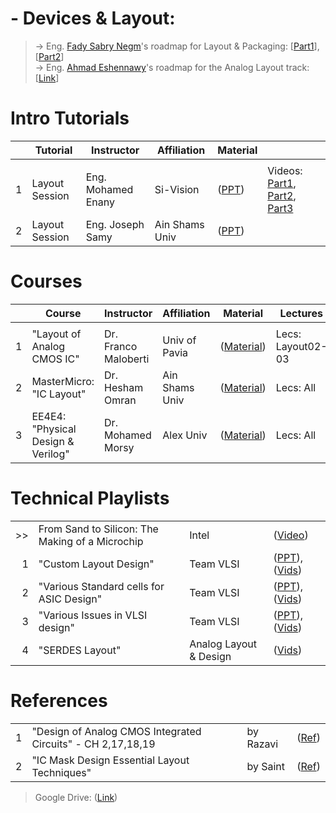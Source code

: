 # - Devices & Layout:
> -> Eng. [Fady Sabry Negm](https://www.linkedin.com/in/fadysabrynegm/)'s roadmap for Layout & Packaging: [[Part1](https://www.linkedin.com/posts/fadysabrynegm_digital-ic-design-1-complete-youtube-activity-7065751257587625984-RFhn?utm_source=share&utm_medium=member_desktop)], [[Part2](https://www.linkedin.com/posts/fadysabrynegm_semiconductor-packaging-activity-7216760038390960130-az9e?utm_source=share&utm_medium=member_desktop)] </br>
> -> Eng. [Ahmad Eshennawy](https://www.linkedin.com/in/ahmadeshennawy/)'s roadmap for the Analog Layout track: [[Link](https://www.linkedin.com/feed/update/urn:li:activity:7237913922018639872/)]

# Intro Tutorials
| | Tutorial | Instructor | Affiliation | Material |  |
|---:|---|---|---|---|---|
|    |   |   |   |   |   |
| 1| Layout Session | Eng. Mohamed Enany| Si-Vision |([PPT](https://drive.google.com/file/d/1q-YWcBJjdmav7ggoTkAKEoHJpQRKWHuF/view))| Videos: [Part1](https://www.youtube.com/watch?v=zDKu_L_7kK0), [Part2](https://www.youtube.com/watch?v=i5d4lfRs_gw), [Part3](https://www.youtube.com/watch?v=sn18TrXCXts) |
| 2| Layout Session | Eng. Joseph Samy  | Ain Shams Univ |([PPT](https://drive.google.com/file/d/1jfucqj32wsZE4j6p32w0YK6OW6ImMPDk/view))||

# Courses
| | Course | Instructor | Affiliation | Material | Lectures |
|---:|---|---|---|---|---|
|    |   |   |   |   |   |
| 1| "Layout of Analog CMOS IC"         | Dr. Franco Maloberti| Univ of Pavia  |([Material](https://drive.google.com/drive/folders/1jFNrIPkn0N2bj3Mj2deEb0qbmm8df9z5))| Lecs: Layout02-03 |
| 2| MasterMicro: "IC Layout"           | Dr. Hesham Omran    | Ain Shams Univ |([Material](https://www.master-micro.com/professional-courses/ic-layout))| Lecs: All |
| 3| EE4E4: "Physical Design & Verilog" | Dr. Mohamed Morsy   | Alex Univ      |([Material](https://drive.google.com/drive/folders/177EEhvjr9J5BnqaX6ttMmc3esOsvHnfR))| Lecs: All |

# Technical Playlists
|||||
|---:|---|---|---|
| >>| From Sand to Silicon: The Making of a Microchip| Intel   | ([Video](https://youtu.be/_VMYPLXnd7E?si=EAvlBYDuNYTpSe8T))|
| 1| "Custom Layout Design"                    | Team VLSI   | ([PPT](https://docs.google.com/presentation/d/13XbBbZsdwDjN_7xo4q8RtwJGniDqFLaT/edit?usp=drive_link&ouid=101999425188430706076&rtpof=true&sd=true)),([Vids](https://youtube.com/playlist?list=PLC7JCwKQnjL5fR-0F8DPZYUbZVG81PC5E))|
| 2| "Various Standard cells for ASIC Design"  | Team VLSI   | ([PPT](https://drive.google.com/drive/folders/1YZ-U1Wr_Z-El2wVP777LDujKvsUZjiYc)),([Vids](https://youtube.com/playlist?list=PLC7JCwKQnjL7yAJgfEXGYod3QfpeG3DOX))|
| 3| "Various Issues in VLSI design"           | Team VLSI   | ([PPT](https://drive.google.com/drive/folders/1fjIQH3TK1YWQ1iSlInYBSULXjzz346GJ?usp=drive_link)),([Vids](https://youtube.com/playlist?list=PLC7JCwKQnjL7AOxgKHOAm1W2x8iOevWsl))|
| 4| "SERDES Layout"           | Analog Layout & Design   | ([Vids](https://youtube.com/playlist?list=PLsE-ngCWLueWjScGiPLJS-9Elw-Vetqk8))|

# References
|||||
|---:|---|---|---|
| 1|"Design of Analog CMOS Integrated Circuits" - CH 2,17,18,19  | by Razavi   | ([Ref](https://drive.google.com/file/d/14HT0R-oztZRAJbOOP0i4hZYRGIiUSPJD))|
| 2|"IC Mask Design Essential Layout Techniques"                 | by Saint    | ([Ref](https://drive.google.com/file/d/1m29yKLYu9GDFqBLXn2AopQ6A2pTS7uEi/view))|

> Google Drive: ([Link](https://drive.google.com/drive/folders/1A6ACQlZU_JxcL_Y_BH4uxQumYVCTO1IM?usp=drive_link))
